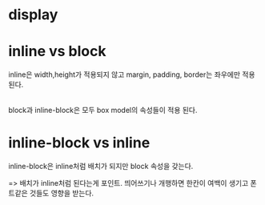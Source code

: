 # display

# inline vs block 
inline은 width,height가 적용되지 않고 margin, padding, border는 좌우에만 적용된다. 

<br>
block과 inline-block은 모두 box model의 속성들이 적용 된다.

# inline-block vs inline
inline-block은 inline처럼 배치가 되지만 block 속성을 갖는다.

=> 배치가 inline처럼 된다는게 포인트. 띄어쓰기나 개행하면 한칸이 여백이 생기고 폰트같은 것들도 영향을 받는다.






